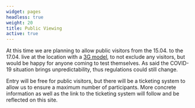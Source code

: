 ```yaml
---
widget: pages
headless: true
weight: 20
title: Public Viewing
active: true
---
```

At this time we are planning to allow public visitors from the 15.04. to the 17.04. live at the location with a [3G model](https://www.hamburg.com/residents/settle/health/15811494/covid-access-plans), to not exclude any visitors, but would be happy for anyone coming to test themselves.
As said the COVID-19 situation brings unpredictability, thus regulations could still change.

Entry will be free for public visitors, but there will be a ticketing system to allow us to ensure a maximum number of participants.
More concrete information as well as the link to the ticketing system will follow and be reflected on this site.
